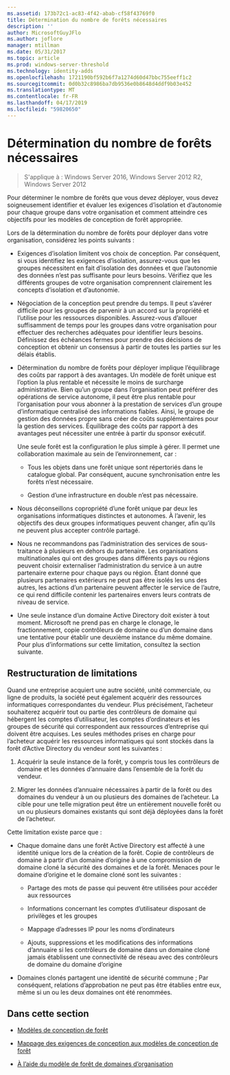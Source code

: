 ```yaml
---
ms.assetid: 173b72c1-ac83-4f42-abab-cf58f43769f0
title: Détermination du nombre de forêts nécessaires
description: ''
author: MicrosoftGuyJFlo
ms.author: joflore
manager: mtillman
ms.date: 05/31/2017
ms.topic: article
ms.prod: windows-server-threshold
ms.technology: identity-adds
ms.openlocfilehash: 1721190bf592b6f7a1274d60d47bbc755eeff1c2
ms.sourcegitcommit: 0d0b32c8986ba7db9536e0b8648d4ddf9b03e452
ms.translationtype: MT
ms.contentlocale: fr-FR
ms.lasthandoff: 04/17/2019
ms.locfileid: "59820650"
---
```

# <a name="determining-the-number-of-forests-required"></a>Détermination du nombre de forêts nécessaires

>S'applique à : Windows Server 2016, Windows Server 2012 R2, Windows Server 2012

Pour déterminer le nombre de forêts que vous devez déployer, vous devez soigneusement identifier et évaluer les exigences d’isolation et d’autonomie pour chaque groupe dans votre organisation et comment atteindre ces objectifs pour les modèles de conception de forêt appropriée.  
  
Lors de la détermination du nombre de forêts pour déployer dans votre organisation, considérez les points suivants :  
  
-   Exigences d’isolation limitent vos choix de conception. Par conséquent, si vous identifiez les exigences d’isolation, assurez-vous que les groupes nécessitent en fait d’isolation des données et que l’autonomie des données n’est pas suffisante pour leurs besoins. Vérifiez que les différents groupes de votre organisation comprennent clairement les concepts d’isolation et d’autonomie.  
  
-   Négociation de la conception peut prendre du temps. Il peut s’avérer difficile pour les groupes de parvenir à un accord sur la propriété et l’utilise pour les ressources disponibles. Assurez-vous d’allouer suffisamment de temps pour les groupes dans votre organisation pour effectuer des recherches adéquates pour identifier leurs besoins. Définissez des échéances fermes pour prendre des décisions de conception et obtenir un consensus à partir de toutes les parties sur les délais établis.  
  
-   Détermination du nombre de forêts pour déployer implique l’équilibrage des coûts par rapport à des avantages. Un modèle de forêt unique est l’option la plus rentable et nécessite le moins de surcharge administrative. Bien qu’un groupe dans l’organisation peut préférer des opérations de service autonome, il peut être plus rentable pour l’organisation pour vous abonner à la prestation de services d’un groupe d’informatique centralisé des informations fiables. Ainsi, le groupe de gestion des données propre sans créer de coûts supplémentaires pour la gestion des services. Équilibrage des coûts par rapport à des avantages peut nécessiter une entrée à partir du sponsor exécutif.  
  
    Une seule forêt est la configuration le plus simple à gérer. Il permet une collaboration maximale au sein de l’environnement, car :  
  
    -   Tous les objets dans une forêt unique sont répertoriés dans le catalogue global. Par conséquent, aucune synchronisation entre les forêts n’est nécessaire.  
  
    -   Gestion d’une infrastructure en double n’est pas nécessaire.  
  
-   Nous déconseillons copropriété d’une forêt unique par deux les organisations informatiques distinctes et autonomes. À l’avenir, les objectifs des deux groupes informatiques peuvent changer, afin qu’ils ne peuvent plus accepter contrôle partagé.  
  
-   Nous ne recommandons pas l’administration des services de sous-traitance à plusieurs en dehors du partenaire. Les organisations multinationales qui ont des groupes dans différents pays ou régions peuvent choisir externaliser l’administration du service à un autre partenaire externe pour chaque pays ou région. Étant donné que plusieurs partenaires extérieurs ne peut pas être isolés les uns des autres, les actions d’un partenaire peuvent affecter le service de l’autre, ce qui rend difficile contenir les partenaires envers leurs contrats de niveau de service.  
  
-   Une seule instance d’un domaine Active Directory doit exister à tout moment. Microsoft ne prend pas en charge le clonage, le fractionnement, copie contrôleurs de domaine ou d’un domaine dans une tentative pour établir une deuxième instance du même domaine. Pour plus d’informations sur cette limitation, consultez la section suivante.  
  
## <a name="restructuring-limitations"></a>Restructuration de limitations  
Quand une entreprise acquiert une autre société, unité commerciale, ou ligne de produits, la société peut également acquérir des ressources informatiques correspondantes du vendeur. Plus précisément, l’acheteur souhaiterez acquérir tout ou partie des contrôleurs de domaine qui hébergent les comptes d’utilisateur, les comptes d’ordinateurs et les groupes de sécurité qui correspondent aux ressources d’entreprise qui doivent être acquises. Les seules méthodes prises en charge pour l’acheteur acquérir les ressources informatiques qui sont stockés dans la forêt d’Active Directory du vendeur sont les suivantes :  
  
1.  Acquérir la seule instance de la forêt, y compris tous les contrôleurs de domaine et les données d’annuaire dans l’ensemble de la forêt du vendeur.  
  
2.  Migrer les données d’annuaire nécessaires à partir de la forêt ou des domaines du vendeur à un ou plusieurs des domaines de l’acheteur. La cible pour une telle migration peut être un entièrement nouvelle forêt ou un ou plusieurs domaines existants qui sont déjà déployées dans la forêt de l’acheteur.  
  
Cette limitation existe parce que :  
  
-   Chaque domaine dans une forêt Active Directory est affecté à une identité unique lors de la création de la forêt. Copie de contrôleurs de domaine à partir d’un domaine d’origine à une compromission de domaine cloné la sécurité des domaines et de la forêt. Menaces pour le domaine d’origine et le domaine cloné sont les suivantes :  
  
    -   Partage des mots de passe qui peuvent être utilisées pour accéder aux ressources  
  
    -   Informations concernant les comptes d’utilisateur disposant de privilèges et les groupes  
  
    -   Mappage d’adresses IP pour les noms d’ordinateurs  
  
    -   Ajouts, suppressions et les modifications des informations d’annuaire si les contrôleurs de domaine dans un domaine cloné jamais établissent une connectivité de réseau avec des contrôleurs de domaine du domaine d’origine  
  
-   Domaines clonés partagent une identité de sécurité commune ; Par conséquent, relations d’approbation ne peut pas être établies entre eux, même si un ou les deux domaines ont été renommées.  
  
## <a name="in-this-section"></a>Dans cette section  
  
-   [Modèles de conception de forêt](https://technet.microsoft.com/library/cc770439.aspx)  
  
-   [Mappage des exigences de conception aux modèles de conception de forêt](Forest-Design-Models.md)  
  
-   [À l’aide du modèle de forêt de domaines d’organisation](../../ad-ds/plan/Using-the-Organizational-Domain-Forest-Model.md)  
  


